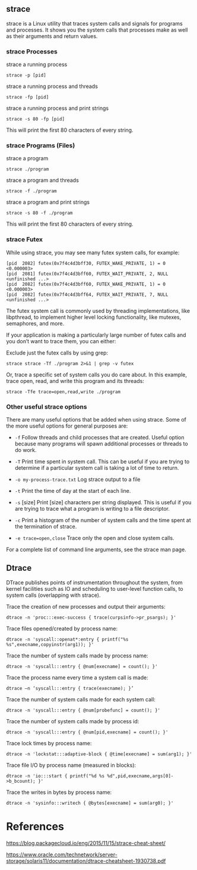 ## strace
strace is a Linux utility that traces system calls and signals for programs and processes. It shows you the system calls that processes make as well as their arguments and return values.

### strace Processes ###
strace a running process
```
strace -p [pid]
```
strace a running process and threads
```
strace -fp [pid]
```
strace a running process and print strings
```
strace -s 80 -fp [pid]
```
This will print the first 80 characters of every string.

### strace Programs (Files)
strace a program
```
strace ./program
```
strace a program and threads
```
strace -f ./program
```
strace a program and print strings
```
strace -s 80 -f ./program
```
This will print the first 80 characters of every string.

### strace Futex
While using strace, you may see many futex system calls, for example:
```
[pid  2082] futex(0x7f4c4d3bff30, FUTEX_WAKE_PRIVATE, 1) = 0 <0.000003>
[pid  2081] futex(0x7f4c4d3bff60, FUTEX_WAIT_PRIVATE, 2, NULL <unfinished ...>
[pid  2082] futex(0x7f4c4d3bff60, FUTEX_WAKE_PRIVATE, 1) = 0 <0.000003>
[pid  2082] futex(0x7f4c4d3bff64, FUTEX_WAIT_PRIVATE, 7, NULL <unfinished ...>
  ```
The futex system call is commonly used by threading implementations, like libpthread, to implement higher level locking functionality, like mutexes, semaphores, and more.

If your application is making a particularly large number of futex calls and you don’t want to trace them, you can either:

Exclude just the futex calls by using grep:
```
strace strace -Tf ./program 2>&1 | grep -v futex
```
Or, trace a specific set of system calls you do care about. In this example, trace open, read, and write this program and its threads:
```
strace -Tfe trace=open,read,write ./program
```

### Other useful strace options
There are many useful options that be added when using strace. Some of the more useful options for general purposes are:

- `-f` Follow threads and child processes that are created. Useful option because many programs will spawn additional processes or threads to do work.

- `-T` Print time spent in system call. This can be useful if you are trying to determine if a particular system call is taking a lot of time to return.

- `-o my-process-trace.txt` Log strace output to a file

- `-t` Print the time of day at the start of each line.

- `-s` [size] Print [size] characters per string displayed. This is useful if you are trying to trace what a program is writing to a file descriptor.

- `-c` Print a histogram of the number of system calls and the time spent at the termination of strace.

- `-e trace=open,close` Trace only the open and close system calls.

For a complete list of command line arguments, see the strace man page.

## Dtrace

DTrace publishes points of instrumentation throughout the system, from kernel facilities such as IO and scheduling to user-level function calls, to system calls (overlapping with strace).

Trace the creation of new processes and output their arguments:
```
dtrace -n 'proc:::exec-success { trace(curpsinfo->pr_psargs); }'
```
Trace files opened/created by process name:
```
dtrace -n 'syscall::openat*:entry { printf("%s %s",execname,copyinstr(arg1)); }'
```
Trace the number of system calls made by process name:
```
dtrace -n 'syscall:::entry { @num[execname] = count(); }'
```
Trace the process name every time a system call is made:
```
dtrace –n ‘syscall:::entry { trace(execname); }’
```
Trace the number of system calls made for each system call:
```
dtrace -n 'syscall:::entry { @num[probefunc] = count(); }'
```
Trace the number of system calls made by process id:
```
dtrace -n 'syscall:::entry { @num[pid,execname] = count(); }'
```
Trace lock times by process name:
```
dtrace -n 'lockstat:::adaptive-block { @time[execname] = sum(arg1); }'
```
Trace file I/O by process name (measured in blocks):
```
dtrace -n 'io:::start { printf("%d %s %d",pid,execname,args[0]->b_bcount); }'
```
Trace the writes in bytes by process name:
```
dtrace -n 'sysinfo:::writech { @bytes[execname] = sum(arg0); }'
```

# References

https://blog.packagecloud.io/eng/2015/11/15/strace-cheat-sheet/

https://www.oracle.com/technetwork/server-storage/solaris11/documentation/dtrace-cheatsheet-1930738.pdf
